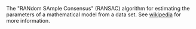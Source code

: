 The "RANdom SAmple Consensus" (RANSAC) algorithm for estimating the
parameters of a mathematical model from a data set. See
[wikipedia](http://en.wikipedia.org/wiki/RANSAC) for more information.
